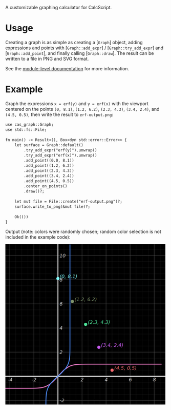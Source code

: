 A customizable graphing calculator for CalcScript.

# Usage

Creating a graph is as simple as creating a [`Graph`] object, adding expressions
and points with [`Graph::add_expr`] / [`Graph::try_add_expr`] and
[`Graph::add_point`], and finally calling [`Graph::draw`]. The result can be
written to a file in PNG and SVG format.

See the [module-level documentation](graph) for more information.

# Example

Graph the expressions `x = erf(y)` and `y = erf(x)` with the viewport centered
on the points `(0, 8.1)`, `(1.2, 6.2)`, `(2.3, 4.3)`, `(3.4, 2.4)`, and `(4.5,
0.5)`, then write the result to `erf-output.png`:

```rust,no_run
use cas_graph::Graph;
use std::fs::File;

fn main() -> Result<(), Box<dyn std::error::Error>> {
    let surface = Graph::default()
        .try_add_expr("erf(y)").unwrap()
        .try_add_expr("erf(x)").unwrap()
        .add_point((0.0, 8.1))
        .add_point((1.2, 6.2))
        .add_point((2.3, 4.3))
        .add_point((3.4, 2.4))
        .add_point((4.5, 0.5))
        .center_on_points()
        .draw()?;

    let mut file = File::create("erf-output.png")?;
    surface.write_to_png(&mut file)?;

    Ok(())
}
```

Output (note: colors were randomly chosen; random color selection is not
included in the example code):

<img src="https://raw.githubusercontent.com/ElectrifyPro/cas-rs/main/cas-graph/img/erf-output.png" width="500" height="500"/>
